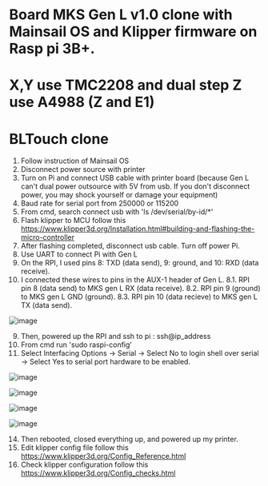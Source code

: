 # Board MKS Gen L v1.0 clone with Mainsail OS and Klipper firmware on Rasp pi 3B+.
# X,Y use TMC2208 and dual step Z use A4988 (Z and E1)
# BLTouch clone

1. Follow instruction of Mainsail OS
2. Disconnect power source with printer
3. Turn on Pi and connect USB cable with printer board (because Gen L can't dual power outsource with 5V from usb. If you don't disconnect power, you may shock yourself or damage your equipment)
4. Baud rate for serial port from 250000 or 115200
5. From cmd, search connect usb with 'ls /dev/serial/by-id/*'
6. Flash klipper to MCU follow this https://www.klipper3d.org/Installation.html#building-and-flashing-the-micro-controller
7. After flashing completed, disconnect usb cable. Turn off power Pi.
8. Use UART to connect Pi with Gen L
9. On the RPI, I used pins 8: TXD (data send), 9: ground, and 10: RXD (data receive).
10. I connected these wires to pins in the AUX-1 header of Gen L.
   8.1. RPI pin 8 (data send) to MKS gen L RX (data receive).
   8.2. RPI pin 9 (ground) to MKS gen L GND (ground).
   8.3. RPI pin 10 (data recieve) to MKS gen L TX (data send).
   
   ![image](https://user-images.githubusercontent.com/58675403/175226012-9c2d7df7-666f-4cad-aa89-2f4641ef2888.png)
   
9. Then, powered up the RPI and ssh to pi : ssh@ip_address
10. From cmd run 'sudo raspi-config'
11. Select Interfacing Options -> Serial -> Select No to login shell over serial -> Select Yes to serial port hardware to be enabled.

![image](https://user-images.githubusercontent.com/58675403/175226722-cddd161e-96e0-42bc-808f-c695f7ef15e1.png)

![image](https://user-images.githubusercontent.com/58675403/175226771-ffaf4f7b-9944-41a4-b806-8d418de16157.png)

![image](https://user-images.githubusercontent.com/58675403/175226804-49b366d5-02a8-428c-8a67-c6a9eca2e1b8.png)

![image](https://user-images.githubusercontent.com/58675403/175226850-000ec417-6189-47ab-9bb1-1a606516a7ff.png)

14. Then rebooted, closed everything up, and powered up my printer.
16. Edit klipper config file follow this https://www.klipper3d.org/Config_Reference.html
17. Check klipper configuration follow this https://www.klipper3d.org/Config_checks.html
